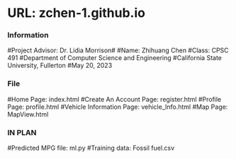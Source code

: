 # URL: zchen-1.github.io
### Information ###
#Project Advisor: Dr. Lidia Morrison#
#Name: Zhihuang Chen
#Class: CPSC 491
#Department of Computer Science and Engineering
#California State University, Fullerton
#May 20, 2023

### File ###
#Home Page: index.html
#Create An Account Page: register.html
#Profile Page: profile.html
#Vehicle Information Page: vehicle_Info.html
#Map Page: MapView.html

### IN PLAN ###
#Predicted MPG file: ml.py
#Training data: Fossil fuel.csv

